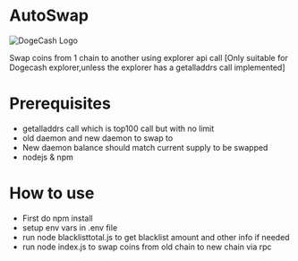 # AutoSwap
![DogeCash Logo](https://dogec.io/assets/images/logo.svg)

Swap coins from 1 chain to another using explorer api call [Only suitable for Dogecash explorer,unless the explorer has a getalladdrs call implemented]

# Prerequisites
- getalladdrs call which is top100 call but with no limit
- old daemon and new daemon to swap to
- New daemon balance should match current supply to be swapped
- nodejs & npm

# How to use
- First do npm install
- setup env vars in .env file
- run node blacklisttotal.js to get blacklist amount and other info if needed
- run node index.js to swap coins from old chain to new chain via rpc
